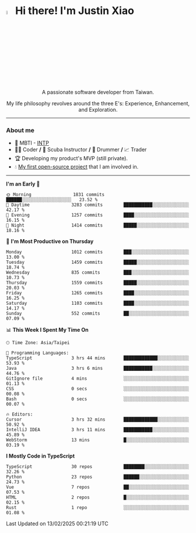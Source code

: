 # <img src="https://media.giphy.com/media/hvRJCLFzcasrR4ia7z/giphy.gif" width="5%">Hi there! I'm Justin Xiao
<p align="center">A passionate software developer from Taiwan.  </p>
<p align="center">My life philosophy revolves around the three E's: Experience, Enhancement, and Exploration.</p>

---
### About me
- 👀 MBTI - [INTP](https://www.16personalities.com/intp-personality)
- 👨‍💻 Coder **/** 🤿 Scuba Instructor **/** 🥁 Drummer **/** 📈 Trader
- 🏆 Developing my product's MVP (still private).
- 💧 [My first open-source project](https://github.com/Game-as-a-Service/Game-Lobby-Web) that I am involved in.

---
<!--START_SECTION:waka-->
**I'm an Early 🐤** 

```text
🌞 Morning                1831 commits        ██████░░░░░░░░░░░░░░░░░░░   23.52 % 
🌆 Daytime                3283 commits        ███████████░░░░░░░░░░░░░░   42.17 % 
🌃 Evening                1257 commits        ████░░░░░░░░░░░░░░░░░░░░░   16.15 % 
🌙 Night                  1414 commits        █████░░░░░░░░░░░░░░░░░░░░   18.16 % 
```
📅 **I'm Most Productive on Thursday** 

```text
Monday                   1012 commits        ███░░░░░░░░░░░░░░░░░░░░░░   13.00 % 
Tuesday                  1459 commits        █████░░░░░░░░░░░░░░░░░░░░   18.74 % 
Wednesday                835 commits         ███░░░░░░░░░░░░░░░░░░░░░░   10.73 % 
Thursday                 1559 commits        █████░░░░░░░░░░░░░░░░░░░░   20.03 % 
Friday                   1265 commits        ████░░░░░░░░░░░░░░░░░░░░░   16.25 % 
Saturday                 1103 commits        ████░░░░░░░░░░░░░░░░░░░░░   14.17 % 
Sunday                   552 commits         ██░░░░░░░░░░░░░░░░░░░░░░░   07.09 % 
```


📊 **This Week I Spent My Time On** 

```text
🕑︎ Time Zone: Asia/Taipei

💬 Programming Languages: 
TypeScript               3 hrs 44 mins       █████████████░░░░░░░░░░░░   53.93 % 
Java                     3 hrs 6 mins        ███████████░░░░░░░░░░░░░░   44.76 % 
GitIgnore file           4 mins              ░░░░░░░░░░░░░░░░░░░░░░░░░   01.13 % 
CSS                      0 secs              ░░░░░░░░░░░░░░░░░░░░░░░░░   00.08 % 
Bash                     0 secs              ░░░░░░░░░░░░░░░░░░░░░░░░░   00.07 % 

🔥 Editors: 
Cursor                   3 hrs 32 mins       █████████████░░░░░░░░░░░░   50.92 % 
IntelliJ IDEA            3 hrs 11 mins       ███████████░░░░░░░░░░░░░░   45.89 % 
WebStorm                 13 mins             █░░░░░░░░░░░░░░░░░░░░░░░░   03.19 % 
```

**I Mostly Code in TypeScript** 

```text
TypeScript               30 repos            ████████░░░░░░░░░░░░░░░░░   32.26 % 
Python                   23 repos            ██████░░░░░░░░░░░░░░░░░░░   24.73 % 
Vue                      7 repos             ██░░░░░░░░░░░░░░░░░░░░░░░   07.53 % 
HTML                     2 repos             █░░░░░░░░░░░░░░░░░░░░░░░░   02.15 % 
Rust                     1 repo              ░░░░░░░░░░░░░░░░░░░░░░░░░   01.08 % 
```




 Last Updated on 13/02/2025 00:21:19 UTC
<!--END_SECTION:waka-->
